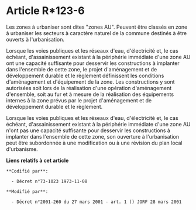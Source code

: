 # Article R*123-6

Les zones à urbaniser sont dites "zones AU". Peuvent être classés en zone à urbaniser les secteurs à caractère naturel de la
commune destinés à être ouverts à l'urbanisation.

Lorsque les voies publiques et les réseaux d'eau, d'électricité et, le cas échéant, d'assainissement existant à la périphérie
immédiate d'une zone AU ont une capacité suffisante pour desservir les constructions à implanter dans l'ensemble de cette
zone, le projet d'aménagement et de développement durable et le règlement définissent les conditions d'aménagement et
d'équipement de la zone. Les constructions y sont autorisées soit lors de la réalisation d'une opération d'aménagement
d'ensemble, soit au fur et à mesure de la réalisation des équipements internes à la zone prévus par le projet d'aménagement
et de développement durable et le règlement.

Lorsque les voies publiques et les réseaux d'eau, d'électricité et, le cas échéant, d'assainissement existant à la périphérie
immédiate d'une zone AU n'ont pas une capacité suffisante pour desservir les constructions à implanter dans l'ensemble de
cette zone, son ouverture à l'urbanisation peut être subordonnée à une modification ou à une révision du plan local
d'urbanisme.

**Liens relatifs à cet article**

	**Codifié par**:

	  - Décret n°73-1023 1973-11-08

	**Modifié par**:

	  - Décret n°2001-260 du 27 mars 2001 - art. 1 () JORF 28 mars 2001
